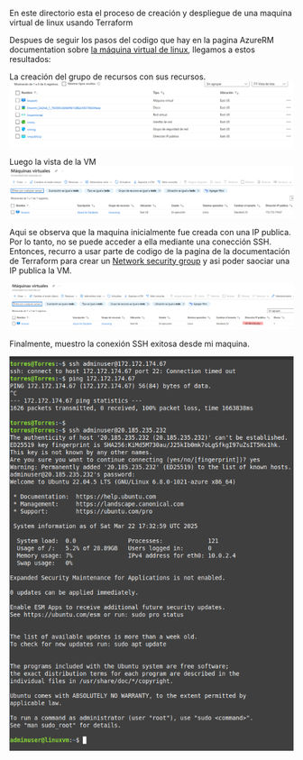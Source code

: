 En este directorio esta el proceso de creación y despliegue de una maquina virtual de linux usando Terraform

Despues de seguir los pasos del codigo que hay en la pagina AzureRM documentation sobre [la máquina virtual de linux]("https://registry.terraform.io/providers/hashicorp/azurerm/latest/docs/resources/linux_virtual_machine"), llegamos a estos resultados:

La creación del grupo de recursos con sus recursos.
![Grupo de recursos](resources/ResourceGroup.png)

Luego la vista de la VM
![Vista de la VM](resources/VirtualMachine.png)

Aqui se observa que la maquina inicialmente fue creada con una IP publica. Por lo tanto, no se puede acceder a ella mediante una conección SSH. Entonces, recurro a usar parte de codigo de la pagina de la documentación de Terraform para crear un [Network security group]("https://registry.terraform.io/providers/hashicorp/azurerm/latest/docs/resources/subnet_network_security_group_association") y asi poder saociar una IP publica la VM.

![IP publica](resources/RealPublicIP.png)

Finalmente, muestro la conexión SSH exitosa desde mi maquina.

![Conexión SSH](resources/SSHConnection.png)
